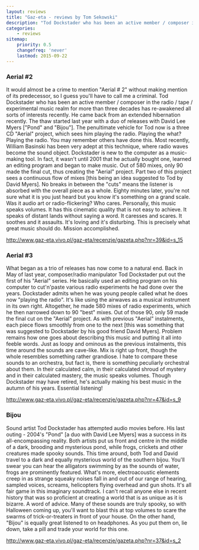 ```yaml
---
layout: reviews
title: "Gaz-eta - reviews by Tom Sekowski"
description: "Tod Dockstader who has been an active member / composer in the radio / tape / experimental music realm for more than three decades has re-awakened all sorts of interests recently."
categories:
    - reviews
sitemap:
    priority: 0.5
    changefreq: 'never'
    lastmod: 2015-09-22
---
```


### Aerial #2

It would almost be a crime to mention "Aerial # 2" without making mention of its predecessor, so I guess you'll have to call me a criminal. Tod Dockstader who has been an active member / composer in the radio / tape / experimental music realm for more than three decades has re-awakened all sorts of interests recently. He came back from an extended hibernation recently. The thaw started last year with a duo of releases with David Lee Myers ["Pond" and "Bijou"]. The penultimate vehicle for Tod now is a three CD "Aerial" project, which sees him playing the radio. Playing the what? Playing the radio. You may remember others have done this. Most recently, William Basinski has been very adept at this technique, where radio waves become the sound object. Dockstader is new to the computer as a music-making tool. In fact, it wasn't until 2001 that he actually bought one, learned an editing program and began to make music. Out of 580 mixes, only 90 made the final cut, thus creating the "Aerial" project. Part two of this project sees a continuous flow of mixes [this being an idea suggested to Tod by David Myers]. No breaks in between the "cuts" means the listener is absorbed with the overall piece as a whole. Eighty minutes later, you're not sure what it is you just heard but you know it's something on a grand scale. Was it audio art or radio-flickering? Who cares. Personally, this music speaks volumes. It has this cinematic quality that is not easy to achieve. It speaks of distant lands without saying a word. It caresses and scares. It soothes and it assaults. It's loving and it's disturbing. This is precisely what great music should do. Mission accomplished.

<http://www.gaz-eta.vivo.pl/gaz-eta/recenzje/gazeta.php?nr=39&id=s_15>

### Aerial #3

What began as a trio of releases has now come to a natural end. Back in May of last year, composer/radio manipulator Tod Dockstader put out the first of his "Aerial" series. He basically used an editing program on his computer to cut'n'paste various radio experiments he had done over the years. Dockstader admits when he was young people called what he does now "playing the radio". It's like using the airwaves as a musical instrument in its own right. Altogether, he made 580 mixes of radio experiments, which he then narrowed down to 90 "best" mixes. Out of those 90, only 59 made the final cut on the "Aerial" project. As with previous "Aerial" instalments, each piece flows smoothly from one to the next [this was something that was suggested to Dockstader by his good friend David Myers]. Problem remains how one goes about describing this music and putting it all into feeble words. Just as loopy and ominous as the previous instalments, this time around the sounds are cave-like. Mix is right up front, though the whole resembles something rather grandiose. I hate to compare these sounds to an orchestra, but fact is, there is something peculiarly orchestral about them. In their calculated calm, in their calculated shroud of mystery and in their calculated mastery, the music speaks volumes. Though Dockstader may have retired, he's actually making his best music in the autumn of his years. Essential listening! 

<http://www.gaz-eta.vivo.pl/gaz-eta/recenzje/gazeta.php?nr=47&id=s_9>

### Bijou

Sound artist Tod Dockstader has attempted audio movies before. His last outing - 2004's "Pond" [a duo with David Lee Myers] was a success in its all-encompassing reality. Both artists put us front and centre in the middle of a dark, brooding and mysterious pond, while frogs, crickets and other creatures made spooky sounds. This time around, both Tod and David travel to a dark and equally mysterious world of the southern bijou. You'll swear you can hear the alligators swimming by as the sounds of water, frogs are prominently featured. What's more, electroacoustic elements creep in as strange squeaky noises fall in and out of our range of hearing, sampled voices, screams, helicopters flying overhead and gun shots. It's all fair game in this imaginary soundtrack. I can't recall anyone else in recent history that was so proficient at creating a world that is as unique as it is bizarre. A word of advice. Many of these sounds are truly spooky, so with Halloween coming up, you'll want to blast this at top volumes to scare the swarms of trick-or-treaters in front of your house. On the other hand, "Bijou" is equally great listened to on headphones. As you put them on, lie down, take a pill and trade your world for this one.

<http://www.gaz-eta.vivo.pl/gaz-eta/recenzje/gazeta.php?nr=37&id=s_2>
